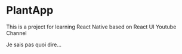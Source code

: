 # PlantApp
This is a project for learning React Native based on React UI Youtube Channel

Je sais pas quoi dire...
